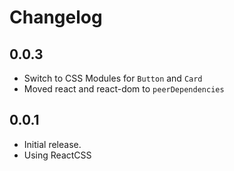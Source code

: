 # Changelog

## 0.0.3

- Switch to CSS Modules for `Button` and `Card`
- Moved react and react-dom to `peerDependencies`

## 0.0.1

- Initial release.
- Using ReactCSS
